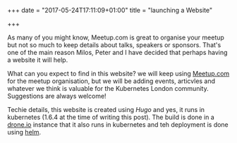 +++
date = "2017-05-24T17:11:09+01:00"
title = "launching a Website"

+++

As many of you might know, Meetup.com is great to organise your meetup but not so much to keep details about talks, speakers or sponsors. That's one of the main reason Milos, Peter and I have decided that perhaps having a website it will help.

What can you expect to find in this website? we will keep using [Meetup.com](https://meetup.com) for the meetup organisation, but we will be adding events, articvles and whatever we think is valuable for the Kubernetes London community. Suggestions are always welcome!

Techie details, this website is created using *Hugo* and yes, it runs in kubernetes (1.6.4 at the time of writing this post). The build is done in a [drone.io](https://drone.io) instance that it also runs in kubernetes and teh deployment is done using [helm](https://github.com/kubernetes/helm).

